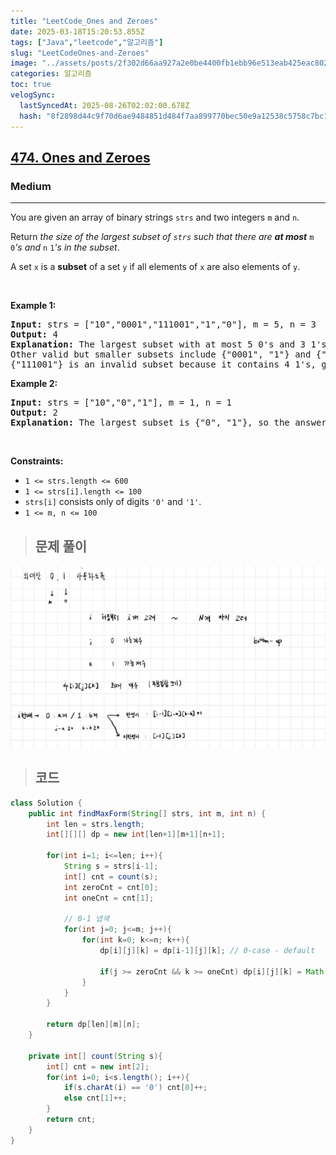 ```yaml
---
title: "LeetCode_Ones and Zeroes"
date: 2025-03-18T15:20:53.855Z
tags: ["Java","leetcode","알고리즘"]
slug: "LeetCodeOnes-and-Zeroes"
image: "../assets/posts/2f302d66aa927a2e0be4400fb1ebb96e513eab425eac8029f3c3169ad2ee023c.png"
categories: 알고리즘
toc: true
velogSync:
  lastSyncedAt: 2025-08-26T02:02:00.678Z
  hash: "8f2898d44c9f70d6ae9484851d484f7aa899770bec50e9a12538c5758c7bc1bb"
---
```


<h2><a href="https://leetcode.com/problems/ones-and-zeroes">474. Ones and Zeroes</a></h2><h3>Medium</h3><hr><p>You are given an array of binary strings <code>strs</code> and two integers <code>m</code> and <code>n</code>.</p>

<p>Return <em>the size of the largest subset of <code>strs</code> such that there are <strong>at most</strong> </em><code>m</code><em> </em><code>0</code><em>&#39;s and </em><code>n</code><em> </em><code>1</code><em>&#39;s in the subset</em>.</p>

<p>A set <code>x</code> is a <strong>subset</strong> of a set <code>y</code> if all elements of <code>x</code> are also elements of <code>y</code>.</p>

<p>&nbsp;</p>
<p><strong class="example">Example 1:</strong></p>

<pre>
<strong>Input:</strong> strs = [&quot;10&quot;,&quot;0001&quot;,&quot;111001&quot;,&quot;1&quot;,&quot;0&quot;], m = 5, n = 3
<strong>Output:</strong> 4
<strong>Explanation:</strong> The largest subset with at most 5 0&#39;s and 3 1&#39;s is {&quot;10&quot;, &quot;0001&quot;, &quot;1&quot;, &quot;0&quot;}, so the answer is 4.
Other valid but smaller subsets include {&quot;0001&quot;, &quot;1&quot;} and {&quot;10&quot;, &quot;1&quot;, &quot;0&quot;}.
{&quot;111001&quot;} is an invalid subset because it contains 4 1&#39;s, greater than the maximum of 3.
</pre>

<p><strong class="example">Example 2:</strong></p>

<pre>
<strong>Input:</strong> strs = [&quot;10&quot;,&quot;0&quot;,&quot;1&quot;], m = 1, n = 1
<strong>Output:</strong> 2
<b>Explanation:</b> The largest subset is {&quot;0&quot;, &quot;1&quot;}, so the answer is 2.
</pre>

<p>&nbsp;</p>
<p><strong>Constraints:</strong></p>

<ul>
	<li><code>1 &lt;= strs.length &lt;= 600</code></li>
	<li><code>1 &lt;= strs[i].length &lt;= 100</code></li>
	<li><code>strs[i]</code> consists only of digits <code>&#39;0&#39;</code> and <code>&#39;1&#39;</code>.</li>
	<li><code>1 &lt;= m, n &lt;= 100</code></li>
</ul>

> ## 문제 풀이

![](/assets/posts/2f302d66aa927a2e0be4400fb1ebb96e513eab425eac8029f3c3169ad2ee023c.png)

> ## 코드

```java
class Solution {
    public int findMaxForm(String[] strs, int m, int n) {
        int len = strs.length;
        int[][][] dp = new int[len+1][m+1][n+1];

        for(int i=1; i<=len; i++){
            String s = strs[i-1];
            int[] cnt = count(s);
            int zeroCnt = cnt[0];
            int oneCnt = cnt[1];

            // 0-1 냅색
            for(int j=0; j<=m; j++){
                for(int k=0; k<=n; k++){
                    dp[i][j][k] = dp[i-1][j][k]; // 0-case - default

                    if(j >= zeroCnt && k >= oneCnt) dp[i][j][k] = Math.max(dp[i][j][k], dp[i-1][j-zeroCnt][k-oneCnt] + 1); // 1-case
                }
            }
        }

        return dp[len][m][n];
    }

    private int[] count(String s){
        int[] cnt = new int[2];
        for(int i=0; i<s.length(); i++){
            if(s.charAt(i) == '0') cnt[0]++;
            else cnt[1]++;
        }
        return cnt;
    }
}
```